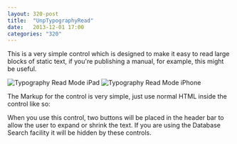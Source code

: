 ```yaml
---
layout: 320-post
title:  "UnpTypographyRead"
date:   2013-12-01 17:00
categories: "320"
---
```


This is a very simple control which is designed to make it easy to read large blocks of static text, if you're publishing a manual, for example, this might be useful.

![Typography Read Mode iPad](http://teamstudio.s3.amazonaws.com/images/typographyread_ipad.png)
![Typography Read Mode iPhone](http://teamstudio.s3.amazonaws.com/images/typographyread_iphone.png)

The Markup for the control is very simple, just use normal HTML inside the control like so:

<script src="https://gist.github.com/whitemx/7659359.js"></script>

When you use this control, two buttons will be placed in the header bar to allow the user to expand or shrink the text. If you are using the Database Search facility it will be hidden by these controls.